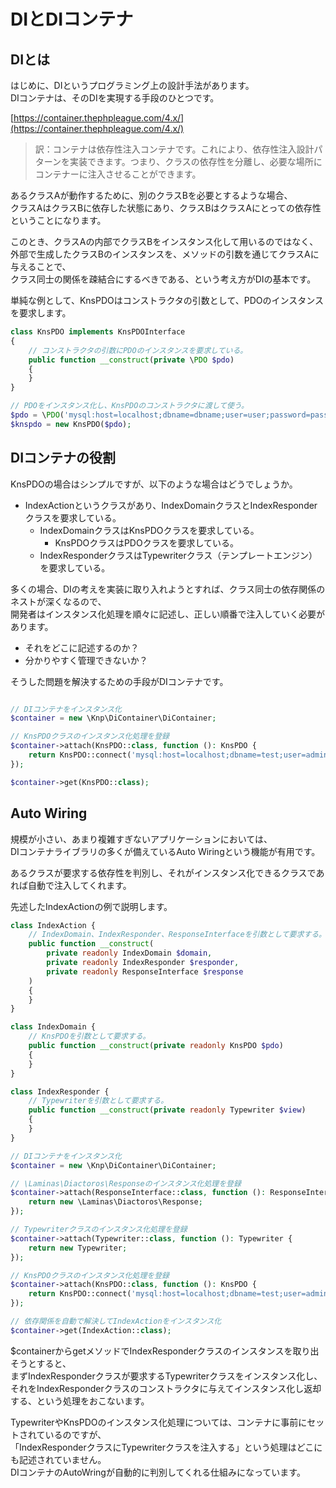 # DIとDIコンテナ

## DIとは

はじめに、DIというプログラミング上の設計手法があります。  
DIコンテナは、そのDIを実現する手段のひとつです。  

[https://container.thephpleague.com/4.x/](https://container.thephpleague.com/4.x/)
> 訳：コンテナは依存性注入コンテナです。これにより、依存性注入設計パターンを実装できます。つまり、クラスの依存性を分離し、必要な場所にコンテナーに注入させることができます。

あるクラスAが動作するために、別のクラスBを必要とするような場合、  
クラスAはクラスBに依存した状態にあり、クラスBはクラスAにとっての依存性ということになります。  

このとき、クラスAの内部でクラスBをインスタンス化して用いるのではなく、  
外部で生成したクラスBのインスタンスを、メソッドの引数を通じてクラスAに与えることで、  
クラス同士の関係を疎結合にするべきである、という考え方がDIの基本です。  

単純な例として、KnsPDOはコンストラクタの引数として、PDOのインスタンスを要求します。

```PHP
class KnsPDO implements KnsPDOInterface
{
    // コンストラクタの引数にPDOのインスタンスを要求している。
    public function __construct(private \PDO $pdo)
    {
    }
}

// PDOをインスタンス化し、KnsPDOのコンストラクタに渡して使う。
$pdo = \PDO('mysql:host=localhost;dbname=dbname;user=user;password=password;charset=utf8mb4');
$knspdo = new KnsPDO($pdo);
```

## DIコンテナの役割

KnsPDOの場合はシンプルですが、以下のような場合はどうでしょうか。

- IndexActionというクラスがあり、IndexDomainクラスとIndexResponderクラスを要求している。  
  - IndexDomainクラスはKnsPDOクラスを要求している。  
    - KnsPDOクラスはPDOクラスを要求している。  
  - IndexResponderクラスはTypewriterクラス（テンプレートエンジン）を要求している。  

多くの場合、DIの考えを実装に取り入れようとすれば、クラス同士の依存関係のネストが深くなるので、  
開発者はインスタンス化処理を順々に記述し、正しい順番で注入していく必要があります。  

- それをどこに記述するのか？  
- 分かりやすく管理できないか？  

そうした問題を解決するための手段がDIコンテナです。  

```PHP

// DIコンテナをインスタンス化
$container = new \Knp\DiContainer\DiContainer;

// KnsPDOクラスのインスタンス化処理を登録
$container->attach(KnsPDO::class, function (): KnsPDO {
    return KnsPDO::connect('mysql:host=localhost;dbname=test;user=admin;password=admin;charset=utf8mb4');
});

$container->get(KnsPDO::class);
```

## Auto Wiring

規模が小さい、あまり複雑すぎないアプリケーションにおいては、  
DIコンテナライブラリの多くが備えているAuto Wiringという機能が有用です。  

あるクラスが要求する依存性を判別し、それがインスタンス化できるクラスであれば自動で注入してくれます。  

先述したIndexActionの例で説明します。  

```PHP
class IndexAction {
    // IndexDomain、IndexResponder、ResponseInterfaceを引数として要求する。
    public function __construct(
        private readonly IndexDomain $domain,
        private readonly IndexResponder $responder,
        private readonly ResponseInterface $response
    )
    {
    }
}

class IndexDomain {
    // KnsPDOを引数として要求する。
    public function __construct(private readonly KnsPDO $pdo)
    {
    }
}

class IndexResponder {
    // Typewriterを引数として要求する。
    public function __construct(private readonly Typewriter $view)
    {
    }
}

// DIコンテナをインスタンス化
$container = new \Knp\DiContainer\DiContainer;

// \Laminas\Diactoros\Responseのインスタンス化処理を登録
$container->attach(ResponseInterface::class, function (): ResponseInterface {
    return new \Laminas\Diactoros\Response;
});

// Typewriterクラスのインスタンス化処理を登録
$container->attach(Typewriter::class, function (): Typewriter {
    return new Typewriter;
});

// KnsPDOクラスのインスタンス化処理を登録
$container->attach(KnsPDO::class, function (): KnsPDO {
    return KnsPDO::connect('mysql:host=localhost;dbname=test;user=admin;password=admin;charset=utf8mb4');
});

// 依存関係を自動で解決してIndexActionをインスタンス化
$container->get(IndexAction::class);
```

$containerからgetメソッドでIndexResponderクラスのインスタンスを取り出そうとすると、  
まずIndexResponderクラスが要求するTypewriterクラスをインスタンス化し、  
それをIndexResponderクラスのコンストラクタに与えてインスタンス化し返却する、という処理をおこないます。  

TypewriterやKnsPDOのインスタンス化処理については、コンテナに事前にセットされているのですが、  
「IndexResponderクラスにTypewriterクラスを注入する」という処理はどこにも記述されていません。  
DIコンテナのAutoWringが自動的に判別してくれる仕組みになっています。  
